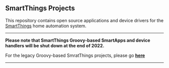 ## SmartThings Projects

This repository contains open source applications and device drivers for the
[SmartThings](http://www.smartthings.com) home automation system.

---

__Please note that SmartThings Groovy-based SmartApps and device handlers will be shut down at the end of 2022.__

For the legacy Groovy-based SmratThings projects, please go [__here__](../blob/master/legacy/README.md)

---
